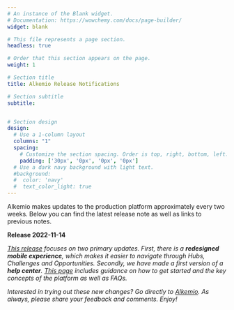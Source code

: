 ```yaml
---
# An instance of the Blank widget.
# Documentation: https://wowchemy.com/docs/page-builder/
widget: blank

# This file represents a page section.
headless: true

# Order that this section appears on the page.
weight: 1

# Section title
title: Alkemio Release Notifications

# Section subtitle
subtitle: 


# Section design
design:
  # Use a 1-column layout
  columns: "1"
  spacing:
    # Customize the section spacing. Order is top, right, bottom, left.
    padding: ['30px', '0px', '0px', '0px']
  # Use a dark navy background with light text.
  #background:
  #  color: 'navy'
  #  text_color_light: true
---
```

Alkemio makes updates to the production platform approximately every two weeks. Below you can find the latest release note as well as links to previous notes.
<p></p>
<b>Release 2022-11-14</b>
<p></p>

<i>[This release](https://alkem-25488729.hs-sites-eu1.com/alkemio-release-2022-11-09?ecid=AOKeC1YX48QAXjyE0YmWogEOrr3YxHwFB6ZSTJOj5QzqrGVfSTOapeq2qsDfmy_FcQzQjFU9RQgA&utm_medium=email&_hsmi=65738171&_hsenc=p2ANqtz-8wvpzKjuPH_dC0bN0911OqVkJ8A2nHxkDzkClX5rnkhyYRLQBN7sYgEwskxwsH2_5KbairoaCnNGRj6J2SXyAkuljcEA&utm_content=65738171&utm_source=hs_email) focuses on two primary updates. First, there is a <b>redesigned mobile experience</b>, which makes it easier to navigate through Hubs, Challenges and Opportunities. Secondly, we have made a first version of a <b>help center</b>. [This page](https://www.alkemio.foundation/help/) includes guidance on how to get started and the key concepts of the platform as well as FAQs. </i>

<i>Interested in trying out these new changes? Go directly to [Alkemio](https://alkem.io/?utm_source=hs_email&utm_medium=email&utm_content=64703278&_hsenc=p2ANqtz-9Giqo8QcZnf1CWdBLUSBKzmp4iMt-wvwbXM0qYcnNA30kdtBPsKqaaj3shSIvFGGfK-BM2cl2xAbSLj-JRK7VDK9TgcQ). As always, please share your feedback and comments. Enjoy!</i>
<p></p>
